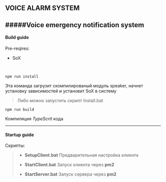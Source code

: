 ## VOICE ALARM SYSTEM
#####Voice emergency notification system
---

#### Build guide

Pre-reqires:
- SoX 

<br>

```
npm run install
```

Эта команда загрузит скомпилированый модуль speaker, начнет установку зависимостей и установит SoX в систему
> Либо можно запустить скрипт Install.bat

```
npm run build
```

Компиляция _TypeScrit_ кода

---

#### Startup guide

Скрипты:
> - __SetupClient.bat__
> Предварительная настройка клиента
> 
> - __StartClient.bat__
> Запуск клиента через __pm2__
>
> - __StartServer.bat__
> Запуск сервера через __pm2__
>

